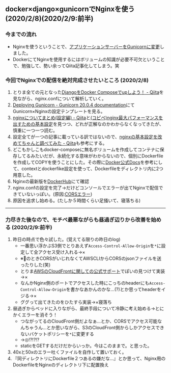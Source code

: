 ## docker×django×gunicornでNginxを使う (2020/2/8)(2020/2/9:前半)

### 今までの流れ
- Nginxを使うということで、[アプリケーションサーバーをGunicornに変更](https://github.com/Hirochon/til/blob/master/python/gunicorn-%E3%82%A2%E3%83%97%E3%83%AA%E3%82%B1%E3%83%BC%E3%82%B7%E3%83%A7%E3%83%B3%E3%82%B5%E3%83%BC%E3%83%90%E3%83%BC%E3%82%92Gunicorn%E3%81%AB%E5%A4%89%E6%9B%B4.md)しました。
- DockerにてNginxを使用するにはボリュームの知識が必要不可欠ということで、勉強して、勢い余ってQiita記事化してしまう。笑

### 今回でNginxでの配信を絶対完成させたいところ (2020/2/8)
1. とりま全ての元となった[DjangoをDocker Composeでupしよう！ - Qiita](https://qiita.com/kyhei_0727/items/e0eb4cfa46d71258f1be)を見ながら、nginx.confについて解析していく。
2. [Deploying Gunicorn - Gunicorn 20.0.4 documentation](https://docs.gunicorn.org/en/stable/deploy.html)にてGunicorn×Nginxの設定テンプレートを見る。
3. [nginxについてまとめ(設定編) - Qiita](https://qiita.com/morrr/items/7c97f0d2e46f7a8ec967)と[(コピペ)nginx最大パフォーマンスを出すための基本設定](https://gist.github.com/koudaiii/386eb55a29b1adc19c5e)を見つつ、どれが正解なのかわからなくなってきたが、慎重に一つ一つ読む。
4. 設定全てが一つの記事に載っている訳ではないので、[nginxの基本設定を改めてちゃんと調べてみた - Qiita](https://qiita.com/hclo/items/35f00b266506a707447e)も参考にする。
5. どこもかしこもdocker-composeに無名ボリュームを作成してコンテナに保存してるみたいだが、永続化する意味がわからないので、個別にDockerfileを作成してCOPYを使うことにした。その際に[Docker公式Docs](https://docs.docker.com/compose/compose-file/#dockerfile)を参考にして、contextとdockerfike設定を使って、Dockerfileをディレクトリ内に2つ用意した。
6. Nginxの最新版を[DockerHub](https://hub.docker.com/_/nginx)にて確認
7. nginx.confの設定を完了→だけどコンソールでエラーが出てNginxで配信できていないっぽい。(原因:[CORSエラー](https://developer.mozilla.org/ja/docs/Web/HTTP/CORS/Errors/CORSMissingAllowOrigin))
8. 原因を追求し始める。(たしか５時間くらい足掻いて、寝落ちる)

---

### 力尽きた後なので、モチベ最悪ながらも昼過ぎ辺りから改善を始める (2020/2/9:前半)
1. 昨日の時点で色々試した。(覚えてる限りの昨日のlog)
    - 一番思い浮かぶS3側でとりあえず`Access-Control-Allow-Origin`を`*`に設定して全アクセス受け入れる→×
    - ※🔺のときCORSがいじれなくてAWSCLIからCORSのjsonファイルを送ったりした(笑)
    - とりま[AWSのCloudFrontに関しての公式サポート](https://aws.amazon.com/jp/premiumsupport/knowledge-center/no-access-control-allow-origin-error/)でぽいの見つけて実装→×
    - なんかNginx側のポートでアクセスした時にこっちのheaderにも`Access-Control-Allow-Origin`を書かなあかんのかな...(?)とか思ってheaderをイジる→×
    - ググって出てきたのをひたすら実装→×寝落ち
2. 昼過ぎからベッドに入りながら、最終手段について冷静に考え始める→とにかくエラーを消そう！
    - つながってるのCloudFront側だよなぁ...とか、CORSでアクセス可能なんちゃうん...とか思いながら、S3のCloudFront側からしかアクセスできないバケットポリシーを`*`に変更する
    - →◎!?!?!?
    - staticをGETするだけだからいっか。今はこのままで。と思った。
3. 40xと50xのエラー吐くファイルを自作して置いておく。
4. 『同ディレクトリにDockerfile２つあるの嫌だな...』とか思って、Nginx用のDockerfileをNginxのディレクトリ下に配置換え